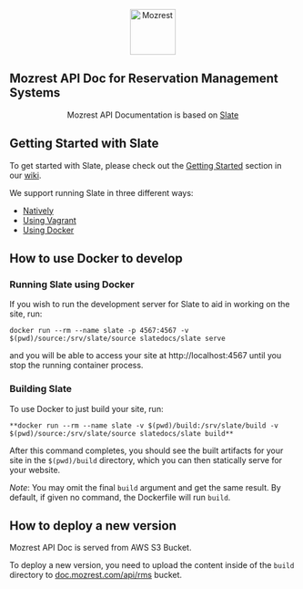 
<p align="center">
  <img src="https://mozrest-statics.s3.eu-west-1.amazonaws.com/logos/logo.svg" alt="Mozrest" height="80">
</p>

Mozrest API Doc for Reservation Management Systems
--------------------------------------------------
<p align="center">Mozrest API Documentation is based on <a href="https://github.com/slatedocs/slate">Slate</a></p>

Getting Started with Slate
------------------------------

To get started with Slate, please check out the [Getting Started](https://github.com/slatedocs/slate/wiki#getting-started)
section in our [wiki](https://github.com/slatedocs/slate/wiki).

We support running Slate in three different ways:
* [Natively](https://github.com/slatedocs/slate/wiki/Using-Slate-Natively)
* [Using Vagrant](https://github.com/slatedocs/slate/wiki/Using-Slate-in-Vagrant)
* [Using Docker](https://github.com/slatedocs/slate/wiki/Using-Slate-in-Docker)

How to use Docker to develop
---------------------------------
### Running Slate using Docker

If you wish to run the development server for Slate to aid in working on the site, run:

```
docker run --rm --name slate -p 4567:4567 -v $(pwd)/source:/srv/slate/source slatedocs/slate serve
```

and you will be able to access your site at http://localhost:4567 until you stop the running container process.


### Building Slate

To use Docker to just build your site, run:

```
**docker run --rm --name slate -v $(pwd)/build:/srv/slate/build -v $(pwd)/source:/srv/slate/source slatedocs/slate build**
```

After this command completes, you should see the built artifacts for your site in the `$(pwd)/build` directory, which you can then statically serve for your website.

_Note_: You may omit the final `build` argument and get the same result. By default, if given no command, the Dockerfile will run `build`.

How to deploy a new version
---------------------------

Mozrest API Doc is served from AWS S3 Bucket.

To deploy a new version, you need to upload the content inside of the `build` directory to <a href="https://s3.console.aws.amazon.com/s3/buckets/doc.mozrest.com?region=eu-west-1&prefix=api/rms/&showversions=false">doc.mozrest.com/api/rms</a> bucket. 
